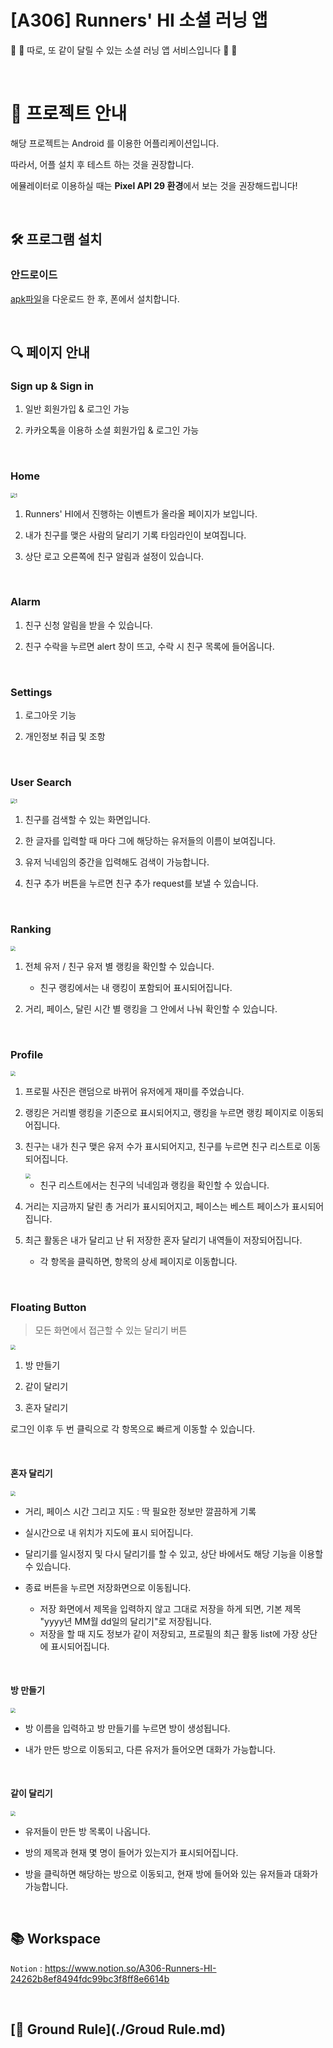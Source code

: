 # [A306] Runners' HI 소셜 러닝 앱

:runner: :runner: 따로, 또 같이 달릴 수 있는 소셜 러닝 앱 서비스입니다 :runner: :runner:

<br>

# :memo: 프로젝트 안내

해당 프로젝트는 Android 를 이용한 어플리케이션입니다.

따라서, 어플 설치 후 테스트 하는 것을 권장합니다.

에뮬레이터로 이용하실 때는 **Pixel API 29 환경**에서 보는 것을 권장해드립니다!



<br>

## :hammer_and_wrench: ​프로그램 설치

### 안드로이드 

[apk파일](https://www.notion.so/apk-66f5ef2b9f404d1c9ef2fd990510f749#228005aed125439db579422eed3e27f0)을 다운로드 한 후, 폰에서 설치합니다. 



<br>

## :mag: 페이지 안내

### Sign up & Sign in

1. 일반 회원가입 & 로그인 가능
 
2. 카카오톡을 이용하 소셜 회원가입 & 로그인 가능


<br>

### Home

<img src="./resources/gif01.gif" style="zoom:50%" alt="1"/>



1. Runners' HI에서 진행하는 이벤트가 올라올 페이지가 보입니다.

2. 내가 친구를 맺은 사람의 달리기 기록 타임라인이 보여집니다.

3. 상단 로고 오른쪽에 친구 알림과 설정이 있습니다.


<br>

### Alarm

1. 친구 신청 알림을 받을 수 있습니다.

2. 친구 수락을 누르면 alert 창이 뜨고, 수락 시 친구 목록에 들어옵니다.


<br>

### Settings

1. 로그아웃 기능

2. 개인정보 취급 및 조항


<br>

### User Search

<img src="./resources/gif02.gif" style="zoom:50%" alt="1"/>



1. 친구를 검색할 수 있는 화면입니다.

2. 한 글자를 입력할 때 마다 그에 해당하는 유저들의 이름이 보여집니다.

3. 유저 닉네임의 중간을 입력해도 검색이 가능합니다.

4. 친구 추가 버튼을 누르면 친구 추가 request를 보낼 수 있습니다.


<br>

### Ranking

<img src="./resources/gif03.gif" style="zoom:50%"/>



1. 전체 유저 / 친구 유저 별 랭킹을 확인할 수 있습니다.
   - 친구 랭킹에서는 내 랭킹이 포함되어 표시되어집니다.

2. 거리, 페이스, 달린 시간 별 랭킹을 그 안에서 나눠 확인할 수 있습니다.


<br>

### Profile

<img src="./resources/5.png" style="zoom:50%"/>



1. 프로필 사진은 랜덤으로 바뀌어 유저에게 재미를 주었습니다.

2. 랭킹은 거리별 랭킹을 기준으로 표시되어지고, 랭킹을 누르면 랭킹 페이지로 이동되어집니다.

3. 친구는 내가 친구 맺은 유저 수가 표시되어지고, 친구를 누르면 친구 리스트로 이동되어집니다.

      <img src="./resources/6.png" style="zoom:50%"/>
      
      
      
      - 친구 리스트에서는 친구의 닉네임과 랭킹을 확인할 수 있습니다.

4. 거리는 지금까지 달린 총 거리가 표시되어지고,  페이스는 베스트 페이스가 표시되어집니다.

5. 최근 활동은 내가 달리고 난 뒤 저장한 혼자 달리기 내역들이 저장되어집니다.
   
   - 각 항목을 클릭하면, 항목의 상세 페이지로 이동합니다.


<br>

### Floating Button

> 모든 화면에서 접근할 수 있는 달리기 버튼

<img src="./resources/11.png" style="zoom:50%"/>

1. 방 만들기

2. 같이 달리기

3. 혼자 달리기



로그인 이후 두 번 클릭으로 각 항목으로 빠르게 이동할 수 있습니다.


<br>

#### 혼자 달리기

<img src="./resources/8.png" style="zoom:50%"/>

- 거리, 페이스 시간 그리고 지도 : 딱 필요한 정보만 깔끔하게 기록

- 실시간으로 내 위치가 지도에 표시 되어집니다.

- 달리기를 일시정지 및 다시 달리기를 할 수 있고, 상단 바에서도 해당 기능을 이용할 수 있습니다.

- 종료 버튼을 누르면 저장화면으로 이동됩니다.
  - 저장 화면에서 제목을 입력하지 않고 그대로 저장을 하게 되면, 기본 제목 "yyyy년 MM월 dd일의 달리기"로 저장됩니다.
  - 저장을 할 때 지도 정보가 같이 저장되고, 프로필의 최근 활동 list에 가장 상단에 표시되어집니다.


<br>

#### 방 만들기

<img src="./resources/7.png" style="zoom:50%"/>

- 방 이름을 입력하고 방 만들기를 누르면 방이 생성됩니다.

- 내가 만든 방으로 이동되고, 다른 유저가 들어오면 대화가 가능합니다.


<br>

#### 같이 달리기



<img src="./resources/gif04.gif" style="zoom:50%"/>

- 유저들이 만든 방 목록이 나옵니다.

- 방의 제목과 현재 몇 명이 들어가 있는지가 표시되어집니다.

- 방을 클릭하면 해당하는 방으로 이동되고, 현재 방에 들어와 있는 유저들과 대화가 가능합니다.



<br>

## :books: Workspace

`Notion` : https://www.notion.so/A306-Runners-HI-24262b8ef8494fdc99bc3f8ff8e6614b



<br>

## [🚀 Ground Rule](./Groud Rule.md)

